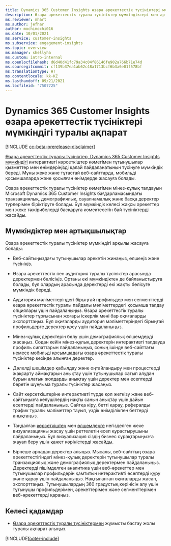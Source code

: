 ```yaml
---
title: Dynamics 365 Customer Insights өзара әрекеттестік түсініктері мүмкіндігі туралы ақпарат
description: Өзара әрекеттестік туралы түсініктер мүмкіндіктері мен артықшылықтарына кіріспе.
ms.reviewer: mhart
ms.author: jefhar
author: mochimochi016
ms.date: 10/01/2021
ms.service: customer-insights
ms.subservice: engagement-insights
ms.topic: overview
ms.manager: shellyha
ms.custom: intro-internal
ms.openlocfilehash: d6d40d41fc79a34c04f86146fe902a766b71e74d
ms.sourcegitcommit: cf139b37ea1ab62c48a1713bcf6b3a6e01f578bf
ms.translationtype: HT
ms.contentlocale: kk-KZ
ms.lasthandoff: 09/21/2021
ms.locfileid: "7507725"
---
```

# <a name="about-dynamics-365-customer-insights-engagement-insights-capability"></a>Dynamics 365 Customer Insights өзара әрекеттестік түсініктері мүмкіндігі туралы ақпарат 

[!INCLUDE [cc-beta-prerelease-disclaimer](includes/cc-beta-prerelease-disclaimer.md)]

[Өзара әрекеттестік туралы түсініктер, Dynamics 365 Customer Insights мүмкіндігі](https://dynamics.microsoft.com/ai/customer-insights/engagement-insights-capability/) интерактивті көрсеткіштер көмегімен тұтынушылар қызметтер мен өнімдеріңізді қалай пайдаланатынын түсінуге мүмкіндік береді. Мұны жеке және тұтастай веб-сайттарда, мобильді қосымшаларда және қосылған өнімдерде жасауға болады.

Өзара әрекеттестік туралы түсініктер көмегімен мінез-құлық талдауын Microsoft Dynamics 365 Customer Insights бағдарламасындағы транзакциялық, демографиялық, сауалнамалық және басқа деректер түрлерімен біріктіруге болады. Бұл мүмкіндік келесі жақсы әрекеттер мен жеке тәжірибелерді басқаруға көмектесетін бай түсініктерді жасайды.

## <a name="features-and-benefits"></a>Мүмкіндіктер мен артықшылықтар

Өзара әрекеттестік туралы түсініктер мүмкіндігі арқылы жасауға болады:

- Веб-сайтыңыздағы тұтынушылар әрекетін жинаңыз, өлшеңіз және түсініңіз.

- Өзара әрекеттестік пен аудитория туралы түсініктер арасында деректермен бөлісіңіз. Ортаны екі мүмкіндіктен де байланыстыруға болады, бұл олардың арасында деректерді екі жақты бөлісуге мүмкіндік береді.

- Аудитория мәліметтеріндегі бірыңғай профильдер мен сегменттерді өзара әрекеттестік туралы пайдалы мәліметтердегі қосымша талдау опциялары үшін пайдаланыңыз. Өзара әрекеттестік туралы түсініктер тұрғысынан жоғары іскерлік мәні бар оқиғаларды экспорттаңыз. Бұл оқиғаларды аудитория мәліметтеріндегі бірыңғай профильдерге деректер қосу үшін пайдаланыңыз.

- Мінез-құлық деректерін бөлу үшін демографиялық өлшемдерді жасаңыз. Содан кейін мінез-құлық деректерін интерактивті талдауда профиль сипаттарын пайдаланыңыз, соның ішінде веб-сайттағы немесе мобильді қосымшадағы өзара әрекеттестік туралы түсініктер кезінде алынған деректер.

- Дәлелді шешімдер қабылдау және оңтайландыру мен процестерді жақсарту аймақтарын анықтау үшін тұтынушылар сатып алудан бұрын алатын жолдарды анықтау үшін деректер мен есептерді беретін шұңғыма туралы түсініктер жасаңыз. 

-  Сайт көрсеткіштеріне интерактивті түрде қол жеткізу және веб-сайтыңызға келушілердің нақты санын анықтау үшін дайын есептерді пайдаланыңыз. Сайтқа кіру, бетті қарау, рефералды трафик туралы мәліметтер тауып, үздік өнімділікпен беттерді анықтаңыз.

- Таңдалған [көрсеткіштер](glossary.md) мен [өлшемдерге](glossary.md) негізделген жеке визуализацияны жасау үшін реттелетін есеп құрастырушыны пайдаланыңыз. Бұл визуализация сіздің бизнес сұрақтарыңызға жауап беру үшін қажет көріністерді жасайды.

- Бірнеше арнадан деректер алыңыз. Мысалы, веб-сайттың өзара әрекеттестігіндегі мінез-құлық деректерін тұтынушылар туралы транзакциялық және демографиялық деректермен пайдаланыңыз. Деректерді пішімделген аналитика үшін веб-әрекеттер мен тұтынушылар профильдерін қамтитын интерактивті есептерді құру және қарау үшін пайдаланыңыз. Нақтыланған оқиғаларды жасап, экспорттаңыз. Тұтынушылардың 360 градустық көрінісін алу үшін тұтынушы профильдерімен, әрекеттерімен және сегменттерімен веб-әрекеттерді қараңыз.

## <a name="next-steps"></a>Келесі қадамдар

- [Өзара әрекеттестік туралы түсініктермен](get-started.md) жұмысты бастау жолы туралы ақпарат алыңыз.


[!INCLUDE[footer-include](../includes/footer-banner.md)]
